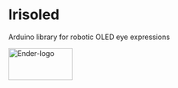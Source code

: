 # Irisoled
Arduino library for robotic OLED eye expressions

<img width="128" height="64" alt="Ender-logo" src="https://github.com/user-attachments/assets/2d9eb512-15f6-4d44-b94c-9d4f9481d68b" />
